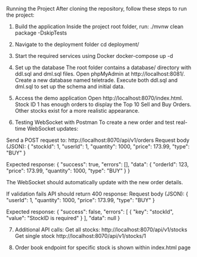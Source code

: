Running the Project
After cloning the repository, follow these steps to run the project:

1. Build the application
Inside the project root folder, run:
./mvnw clean package -DskipTests

2. Navigate to the deployment folder
cd deployment/

3. Start the required services using Docker
docker-compose up -d

4. Set up the database
The root folder contains a database/ directory with ddl.sql and dml.sql files.
Open phpMyAdmin at http://localhost:8081/.
Create a new database named teletrade.
Execute both ddl.sql and dml.sql to set up the schema and initial data.

5. Access the demo application
Open http://localhost:8070/index.html.
Stock ID 1 has enough orders to display the Top 10 Sell and Buy Orders.
Other stocks exist for a more realistic appearance.

6. Testing WebSocket with Postman
To create a new order and test real-time WebSocket updates:

Send a POST request to:
http://localhost:8070/api/v1/orders
Request body (JSON):
{
  "stockId": 1,
  "userId": 1,
  "quantity": 1000,
  "price": 173.99,
  "type": "BUY"
}

Expected response:
{
  "success": true,
  "errors": [],
  "data": {
    "orderId": 123,
    "price": 173.99,
    "quantity": 1000,
    "type": "BUY"
  }
}

The WebSocket should automatically update with the new order details.

If validation fails API should return 400 response:
Request body (JSON):
{
    "userId": 1,
    "quantity": 1000,
    "price": 173.99,
    "type": "BUY"
}

Expected response:
{
    "success": false,
    "errors": [
        {
            "key": "stockId",
            "value": "StockID is required"
        }
    ],
    "data": null
}

7. Additional API calls:
Get all stocks: http://localhost:8070/api/v1/stocks
Get single stock http://localhost:8070/api/v1/stocks/1

8. Order book endpoint for specific stock is shown within index.html page 
